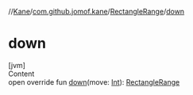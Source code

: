 //[Kane](../../index.md)/[com.github.jomof.kane](../index.md)/[RectangleRange](index.md)/[down](down.md)



# down  
[jvm]  
Content  
open override fun [down](down.md)(move: [Int](https://kotlinlang.org/api/latest/jvm/stdlib/kotlin/-int/index.html)): [RectangleRange](index.md)  



